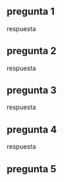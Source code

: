 ## pregunta 1
respuesta
## pregunta 2
respuesta
## pregunta 3 
respuesta
## pregunta 4
respuesta
## pregunta 5
